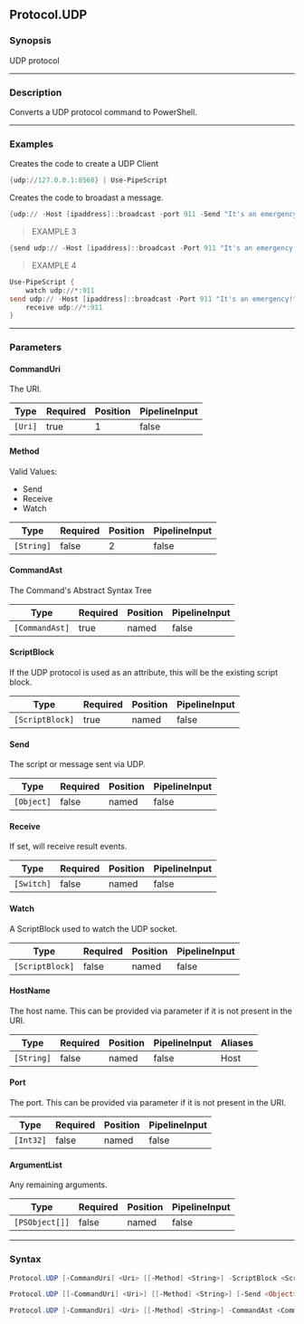 Protocol.UDP
------------

### Synopsis
UDP protocol

---

### Description

Converts a UDP protocol command to PowerShell.

---

### Examples
Creates the code to create a UDP Client

```PowerShell
{udp://127.0.0.1:8568} | Use-PipeScript
```
Creates the code to broadast a message.

```PowerShell
{udp:// -Host [ipaddress]::broadcast -port 911 -Send "It's an emergency!"} | Use-PipeScript
```
> EXAMPLE 3

```PowerShell
{send udp:// -Host [ipaddress]::broadcast -Port 911 "It's an emergency!"} | Use-PipeScript
```
> EXAMPLE 4

```PowerShell
Use-PipeScript {
    watch udp://*:911
send udp:// -Host [ipaddress]::broadcast -Port 911 "It's an emergency!"
    receive udp://*:911
}
```

---

### Parameters
#### **CommandUri**
The URI.

|Type   |Required|Position|PipelineInput|
|-------|--------|--------|-------------|
|`[Uri]`|true    |1       |false        |

#### **Method**

Valid Values:

* Send
* Receive
* Watch

|Type      |Required|Position|PipelineInput|
|----------|--------|--------|-------------|
|`[String]`|false   |2       |false        |

#### **CommandAst**
The Command's Abstract Syntax Tree

|Type          |Required|Position|PipelineInput|
|--------------|--------|--------|-------------|
|`[CommandAst]`|true    |named   |false        |

#### **ScriptBlock**
If the UDP protocol is used as an attribute, this will be the existing script block.

|Type           |Required|Position|PipelineInput|
|---------------|--------|--------|-------------|
|`[ScriptBlock]`|true    |named   |false        |

#### **Send**
The script or message sent via UDP.

|Type      |Required|Position|PipelineInput|
|----------|--------|--------|-------------|
|`[Object]`|false   |named   |false        |

#### **Receive**
If set, will receive result events.

|Type      |Required|Position|PipelineInput|
|----------|--------|--------|-------------|
|`[Switch]`|false   |named   |false        |

#### **Watch**
A ScriptBlock used to watch the UDP socket.

|Type           |Required|Position|PipelineInput|
|---------------|--------|--------|-------------|
|`[ScriptBlock]`|false   |named   |false        |

#### **HostName**
The host name.  This can be provided via parameter if it is not present in the URI.

|Type      |Required|Position|PipelineInput|Aliases|
|----------|--------|--------|-------------|-------|
|`[String]`|false   |named   |false        |Host   |

#### **Port**
The port.  This can be provided via parameter if it is not present in the URI.

|Type     |Required|Position|PipelineInput|
|---------|--------|--------|-------------|
|`[Int32]`|false   |named   |false        |

#### **ArgumentList**
Any remaining arguments.

|Type          |Required|Position|PipelineInput|
|--------------|--------|--------|-------------|
|`[PSObject[]]`|false   |named   |false        |

---

### Syntax
```PowerShell
Protocol.UDP [-CommandUri] <Uri> [[-Method] <String>] -ScriptBlock <ScriptBlock> [-Send <Object>] [-Receive] [-Watch <ScriptBlock>] [-HostName <String>] [-Port <Int32>] [-ArgumentList <PSObject[]>] [<CommonParameters>]
```
```PowerShell
Protocol.UDP [[-CommandUri] <Uri>] [[-Method] <String>] [-Send <Object>] [-Receive] [-Watch <ScriptBlock>] [-HostName <String>] [-Port <Int32>] [-ArgumentList <PSObject[]>] [<CommonParameters>]
```
```PowerShell
Protocol.UDP [-CommandUri] <Uri> [[-Method] <String>] -CommandAst <CommandAst> [-Send <Object>] [-Receive] [-Watch <ScriptBlock>] [-HostName <String>] [-Port <Int32>] [-ArgumentList <PSObject[]>] [<CommonParameters>]
```
